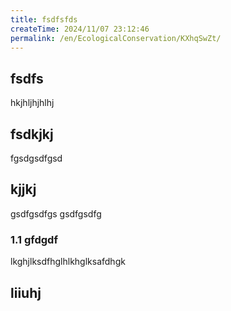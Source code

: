 ```yaml
---
title: fsdfsfds
createTime: 2024/11/07 23:12:46
permalink: /en/EcologicalConservation/KXhqSwZt/
---
```


## fsdfs
hkjhljhjhlhj
## fsdkjkj

fgsdgsdfgsd

## kjjkj

gsdfgsdfgs
gsdfgsdfg

### 1.1 gfdgdf


lkghjlksdfhglhlkhglksafdhgk

## liiuhj

